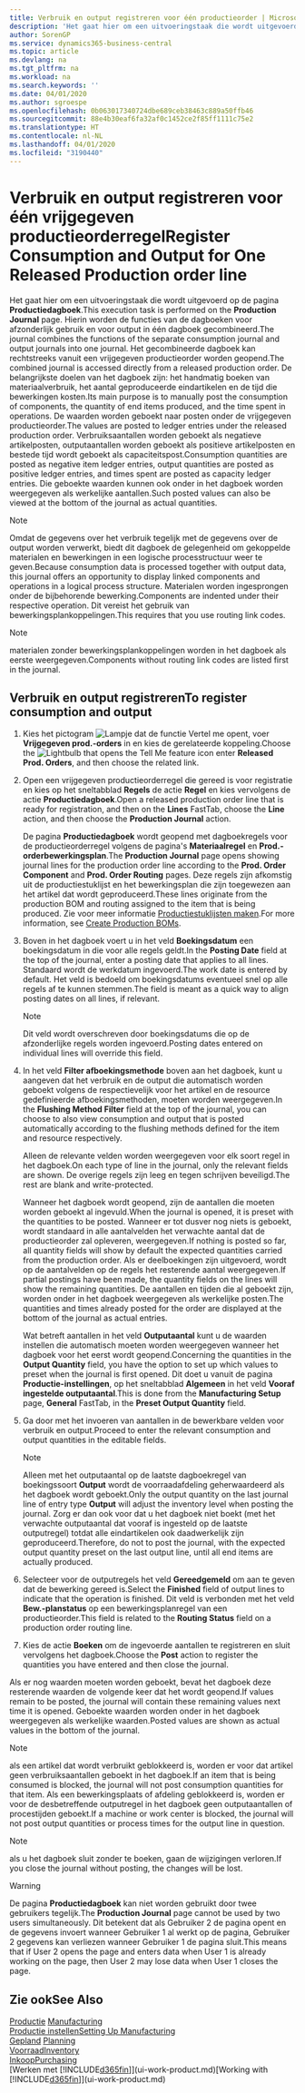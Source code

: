```yaml
---
title: Verbruik en output registreren voor één productieorder | Microsoft Docs
description: 'Het gaat hier om een uitvoeringstaak die wordt uitgevoerd op de pagina **Productiedagboek**. Hierin worden de functies van de dagboeken voor afzonderlijk gebruik en voor output in één dagboek gecombineerd. Het gecombineerde dagboek kan rechtstreeks vanuit een vrijgegeven productieorder worden geopend. De belangrijkste doelen van het dagboek zijn: het handmatig boeken van materiaalverbruik, het aantal geproduceerde eindartikelen en de tijd die bewerkingen kosten.'
author: SorenGP
ms.service: dynamics365-business-central
ms.topic: article
ms.devlang: na
ms.tgt_pltfrm: na
ms.workload: na
ms.search.keywords: ''
ms.date: 04/01/2020
ms.author: sgroespe
ms.openlocfilehash: 0b063017340724dbe689ceb38463c889a50ffb46
ms.sourcegitcommit: 88e4b30eaf6fa32af0c1452ce2f85ff1111c75e2
ms.translationtype: HT
ms.contentlocale: nl-NL
ms.lasthandoff: 04/01/2020
ms.locfileid: "3190440"
---
```

# <a name="register-consumption-and-output-for-one-released-production-order-line"></a><span data-ttu-id="14924-106">Verbruik en output registreren voor één vrijgegeven productieorderregel</span><span class="sxs-lookup"><span data-stu-id="14924-106">Register Consumption and Output for One Released Production order line</span></span>
<span data-ttu-id="14924-107">Het gaat hier om een uitvoeringstaak die wordt uitgevoerd op de pagina **Productiedagboek**.</span><span class="sxs-lookup"><span data-stu-id="14924-107">This execution task is performed on the **Production Journal** page.</span></span> <span data-ttu-id="14924-108">Hierin worden de functies van de dagboeken voor afzonderlijk gebruik en voor output in één dagboek gecombineerd.</span><span class="sxs-lookup"><span data-stu-id="14924-108">The journal combines the functions of the separate consumption journal and output journals into one journal.</span></span> <span data-ttu-id="14924-109">Het gecombineerde dagboek kan rechtstreeks vanuit een vrijgegeven productieorder worden geopend.</span><span class="sxs-lookup"><span data-stu-id="14924-109">The combined journal is accessed directly from a released production order.</span></span> <span data-ttu-id="14924-110">De belangrijkste doelen van het dagboek zijn: het handmatig boeken van materiaalverbruik, het aantal geproduceerde eindartikelen en de tijd die bewerkingen kosten.</span><span class="sxs-lookup"><span data-stu-id="14924-110">Its main purpose is to manually post the consumption of components, the quantity of end items produced, and the time spent in operations.</span></span> <span data-ttu-id="14924-111">De waarden worden geboekt naar posten onder de vrijgegeven productieorder.</span><span class="sxs-lookup"><span data-stu-id="14924-111">The values are posted to ledger entries under the released production order.</span></span> <span data-ttu-id="14924-112">Verbruiksaantallen worden geboekt als negatieve artikelposten, outputaantallen worden geboekt als positieve artikelposten en bestede tijd wordt geboekt als capaciteitspost.</span><span class="sxs-lookup"><span data-stu-id="14924-112">Consumption quantities are posted as negative item ledger entries, output quantities are posted as positive ledger entries, and times spent are posted as capacity ledger entries.</span></span> <span data-ttu-id="14924-113">Die geboekte waarden kunnen ook onder in het dagboek worden weergegeven als werkelijke aantallen.</span><span class="sxs-lookup"><span data-stu-id="14924-113">Such posted values can also be viewed at the bottom of the journal as actual quantities.</span></span>  

> [!NOTE]  
>  <span data-ttu-id="14924-114">Omdat de gegevens over het verbruik tegelijk met de gegevens over de output worden verwerkt, biedt dit dagboek de gelegenheid om gekoppelde materialen en bewerkingen in een logische processtructuur weer te geven.</span><span class="sxs-lookup"><span data-stu-id="14924-114">Because consumption data is processed together with output data, this journal offers an opportunity to display linked components and operations in a logical process structure.</span></span> <span data-ttu-id="14924-115">Materialen worden ingesprongen onder de bijbehorende bewerking.</span><span class="sxs-lookup"><span data-stu-id="14924-115">Components are indented under their respective operation.</span></span> <span data-ttu-id="14924-116">Dit vereist het gebruik van bewerkingsplankoppelingen.</span><span class="sxs-lookup"><span data-stu-id="14924-116">This requires that you use routing link codes.</span></span>  

> [!NOTE]  
>  <span data-ttu-id="14924-117">materialen zonder bewerkingsplankoppelingen worden in het dagboek als eerste weergegeven.</span><span class="sxs-lookup"><span data-stu-id="14924-117">Components without routing link codes are listed first in the journal.</span></span>  

## <a name="to-register-consumption-and-output"></a><span data-ttu-id="14924-118">Verbruik en output registreren</span><span class="sxs-lookup"><span data-stu-id="14924-118">To register consumption and output</span></span>  
1.  <span data-ttu-id="14924-119">Kies het pictogram ![Lampje dat de functie Vertel me opent](media/ui-search/search_small.png "Vertel me wat u wilt doen"), voer **Vrijgegeven prod.-orders** in en kies de gerelateerde koppeling.</span><span class="sxs-lookup"><span data-stu-id="14924-119">Choose the ![Lightbulb that opens the Tell Me feature](media/ui-search/search_small.png "Tell me what you want to do") icon enter **Released Prod. Orders**, and then choose the related link.</span></span>  
2.  <span data-ttu-id="14924-120">Open een vrijgegeven productieorderregel die gereed is voor registratie en kies op het sneltabblad **Regels** de actie **Regel** en kies vervolgens de actie **Productiedagboek**.</span><span class="sxs-lookup"><span data-stu-id="14924-120">Open a released production order line that is ready for registration, and then on the **Lines** FastTab, choose the **Line** action, and then choose the **Production Journal** action.</span></span>  

    <span data-ttu-id="14924-121">De pagina **Productiedagboek** wordt geopend met dagboekregels voor de productieorderregel volgens de pagina's **Materiaalregel** en **Prod.-orderbewerkingsplan**.</span><span class="sxs-lookup"><span data-stu-id="14924-121">The **Production Journal** page opens showing journal lines for the production order line according to the **Prod. Order Component** and **Prod. Order Routing** pages.</span></span> <span data-ttu-id="14924-122">Deze regels zijn afkomstig uit de productiestuklijst en het bewerkingsplan die zijn toegewezen aan het artikel dat wordt geproduceerd.</span><span class="sxs-lookup"><span data-stu-id="14924-122">These lines originate from the production BOM and routing assigned to the item that is being produced.</span></span> <span data-ttu-id="14924-123">Zie voor meer informatie [Productiestuklijsten maken](production-how-to-create-routings.md).</span><span class="sxs-lookup"><span data-stu-id="14924-123">For more information, see [Create Production BOMs](production-how-to-create-routings.md).</span></span>  

3.  <span data-ttu-id="14924-124">Boven in het dagboek voert u in het veld **Boekingsdatum** een boekingsdatum in die voor alle regels geldt.</span><span class="sxs-lookup"><span data-stu-id="14924-124">In the **Posting Date** field at the top of the journal, enter a posting date that applies to all lines.</span></span> <span data-ttu-id="14924-125">Standaard wordt de werkdatum ingevoerd.</span><span class="sxs-lookup"><span data-stu-id="14924-125">The work date is entered by default.</span></span> <span data-ttu-id="14924-126">Het veld is bedoeld om boekingsdatums eventueel snel op alle regels af te kunnen stemmen.</span><span class="sxs-lookup"><span data-stu-id="14924-126">The field is meant as a quick way to align posting dates on all lines, if relevant.</span></span>  

    > [!NOTE]  
    >  <span data-ttu-id="14924-127">Dit veld wordt overschreven door boekingsdatums die op de afzonderlijke regels worden ingevoerd.</span><span class="sxs-lookup"><span data-stu-id="14924-127">Posting dates entered on individual lines will override this field.</span></span>  

4.  <span data-ttu-id="14924-128">In het veld **Filter afboekingsmethode** boven aan het dagboek, kunt u aangeven dat het verbruik en de output die automatisch worden geboekt volgens de respectievelijk voor het artikel en de resource gedefinieerde afboekingsmethoden, moeten worden weergegeven.</span><span class="sxs-lookup"><span data-stu-id="14924-128">In the **Flushing Method Filter** field at the top of the journal, you can choose to also view consumption and output that is posted automatically according to the flushing methods defined for the item and resource respectively.</span></span>  

    <span data-ttu-id="14924-129">Alleen de relevante velden worden weergegeven voor elk soort regel in het dagboek.</span><span class="sxs-lookup"><span data-stu-id="14924-129">On each type of line in the journal, only the relevant fields are shown.</span></span> <span data-ttu-id="14924-130">De overige regels zijn leeg en tegen schrijven beveiligd.</span><span class="sxs-lookup"><span data-stu-id="14924-130">The rest are blank and write-protected.</span></span>  

    <span data-ttu-id="14924-131">Wanneer het dagboek wordt geopend, zijn de aantallen die moeten worden geboekt al ingevuld.</span><span class="sxs-lookup"><span data-stu-id="14924-131">When the journal is opened, it is preset with the quantities to be posted.</span></span> <span data-ttu-id="14924-132">Wanneer er tot dusver nog niets is geboekt, wordt standaard in alle aantalvelden het verwachte aantal dat de productieorder zal opleveren, weergegeven.</span><span class="sxs-lookup"><span data-stu-id="14924-132">If nothing is posted so far, all quantity fields will show by default the expected quantities carried from the production order.</span></span> <span data-ttu-id="14924-133">Als er deelboekingen zijn uitgevoerd, wordt op de aantalvelden op de regels het resterende aantal weergegeven.</span><span class="sxs-lookup"><span data-stu-id="14924-133">If partial postings have been made, the quantity fields on the lines will show the remaining quantities.</span></span> <span data-ttu-id="14924-134">De aantallen en tijden die al geboekt zijn, worden onder in het dagboek weergegeven als werkelijke posten.</span><span class="sxs-lookup"><span data-stu-id="14924-134">The quantities and times already posted for the order are displayed at the bottom of the journal as actual entries.</span></span>  

    <span data-ttu-id="14924-135">Wat betreft aantallen in het veld **Outputaantal** kunt u de waarden instellen die automatisch moeten worden weergegeven wanneer het dagboek voor het eerst wordt geopend.</span><span class="sxs-lookup"><span data-stu-id="14924-135">Concerning the quantities in the **Output Quantity** field, you have the option to set up which values to preset when the journal is first opened.</span></span> <span data-ttu-id="14924-136">Dit doet u vanuit de pagina **Productie-instellingen**, op het sneltabblad **Algemeen** in het veld **Vooraf ingestelde outputaantal**.</span><span class="sxs-lookup"><span data-stu-id="14924-136">This is done from the **Manufacturing Setup** page, **General** FastTab, in the **Preset Output Quantity** field.</span></span>

5.  <span data-ttu-id="14924-137">Ga door met het invoeren van aantallen in de bewerkbare velden voor verbruik en output.</span><span class="sxs-lookup"><span data-stu-id="14924-137">Proceed to enter the relevant consumption and output quantities in the editable fields.</span></span>  

    > [!NOTE]  
    >  <span data-ttu-id="14924-138">Alleen met het outputaantal op de laatste dagboekregel van boekingssoort **Output** wordt de voorraadafdeling geherwaardeerd als het dagboek wordt geboekt.</span><span class="sxs-lookup"><span data-stu-id="14924-138">Only the output quantity on the last journal line of entry type **Output** will adjust the inventory level when posting the journal.</span></span> <span data-ttu-id="14924-139">Zorg er dan ook voor dat u het dagboek niet boekt (met het verwachte outputaantal dat vooraf is ingesteld op de laatste outputregel) totdat alle eindartikelen ook daadwerkelijk zijn geproduceerd.</span><span class="sxs-lookup"><span data-stu-id="14924-139">Therefore, do not to post the journal, with the expected output quantity preset on the last output line, until all end items are actually produced.</span></span>  

6.  <span data-ttu-id="14924-140">Selecteer voor de outputregels het veld **Gereedgemeld** om aan te geven dat de bewerking gereed is.</span><span class="sxs-lookup"><span data-stu-id="14924-140">Select the **Finished** field of output lines to indicate that the operation is finished.</span></span> <span data-ttu-id="14924-141">Dit veld is verbonden met het veld **Bew.-planstatus** op een bewerkingsplanregel van een productieorder.</span><span class="sxs-lookup"><span data-stu-id="14924-141">This field is related to the **Routing Status** field on a production order routing line.</span></span>  
7.  <span data-ttu-id="14924-142">Kies de actie **Boeken** om de ingevoerde aantallen te registreren en sluit vervolgens het dagboek.</span><span class="sxs-lookup"><span data-stu-id="14924-142">Choose the **Post** action to register the quantities you have entered and then close the journal.</span></span>  

<span data-ttu-id="14924-143">Als er nog waarden moeten worden geboekt, bevat het dagboek deze resterende waarden de volgende keer dat het wordt geopend.</span><span class="sxs-lookup"><span data-stu-id="14924-143">If values remain to be posted, the journal will contain these remaining values next time it is opened.</span></span> <span data-ttu-id="14924-144">Geboekte waarden worden onder in het dagboek weergegeven als werkelijke waarden.</span><span class="sxs-lookup"><span data-stu-id="14924-144">Posted values are shown as actual values in the bottom of the journal.</span></span>  

> [!NOTE]  
>  <span data-ttu-id="14924-145"> als een artikel dat wordt verbruikt geblokkeerd is, worden er voor dat artikel geen verbruiksaantallen geboekt in het dagboek.</span><span class="sxs-lookup"><span data-stu-id="14924-145">If an item that is being consumed is blocked, the journal will not post consumption quantities for that item.</span></span> <span data-ttu-id="14924-146">Als een bewerkingsplaats of afdeling geblokkeerd is, worden er voor de desbetreffende outputregel in het dagboek geen outputaantallen of procestijden geboekt.</span><span class="sxs-lookup"><span data-stu-id="14924-146">If a machine or work center is blocked, the journal will not post output quantities or process times for the output line in question.</span></span>  

> [!NOTE]  
>  <span data-ttu-id="14924-147">als u het dagboek sluit zonder te boeken, gaan de wijzigingen verloren.</span><span class="sxs-lookup"><span data-stu-id="14924-147">If you close the journal without posting, the changes will be lost.</span></span>  

> [!WARNING]  
>  <span data-ttu-id="14924-148">De pagina **Productiedagboek** kan niet worden gebruikt door twee gebruikers tegelijk.</span><span class="sxs-lookup"><span data-stu-id="14924-148">The **Production Journal** page cannot be used by two users simultaneously.</span></span> <span data-ttu-id="14924-149">Dit betekent dat als Gebruiker 2 de pagina opent en de gegevens invoert wanneer Gebruiker 1 al werkt op de pagina, Gebruiker 2 gegevens kan verliezen wanneer Gebruiker 1 de pagina sluit.</span><span class="sxs-lookup"><span data-stu-id="14924-149">This means that if User 2 opens the page and enters data when User 1 is already working on the page, then User 2 may lose data when User 1 closes the page.</span></span>  

## <a name="see-also"></a><span data-ttu-id="14924-150">Zie ook</span><span class="sxs-lookup"><span data-stu-id="14924-150">See Also</span></span>  
<span data-ttu-id="14924-151">[Productie](production-manage-manufacturing.md)  </span><span class="sxs-lookup"><span data-stu-id="14924-151">[Manufacturing](production-manage-manufacturing.md)  </span></span>  
[<span data-ttu-id="14924-152">Productie instellen</span><span class="sxs-lookup"><span data-stu-id="14924-152">Setting Up Manufacturing</span></span>](production-configure-production-processes.md)  
<span data-ttu-id="14924-153">[Gepland](production-planning.md)    </span><span class="sxs-lookup"><span data-stu-id="14924-153">[Planning](production-planning.md)    </span></span>  
[<span data-ttu-id="14924-154">Voorraad</span><span class="sxs-lookup"><span data-stu-id="14924-154">Inventory</span></span>](inventory-manage-inventory.md)  
[<span data-ttu-id="14924-155">Inkoop</span><span class="sxs-lookup"><span data-stu-id="14924-155">Purchasing</span></span>](purchasing-manage-purchasing.md)  
<span data-ttu-id="14924-156">[Werken met [!INCLUDE[d365fin](includes/d365fin_md.md)]](ui-work-product.md)</span><span class="sxs-lookup"><span data-stu-id="14924-156">[Working with [!INCLUDE[d365fin](includes/d365fin_md.md)]](ui-work-product.md)</span></span>
